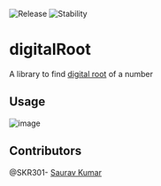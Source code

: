 ![Release](https://badgen.net/github/release/SKR301/digitalRoot)
![Stability](https://badgen.net/github/checks/SKR301/digitalRoot)


# digitalRoot
A library to find [digital root](https://brilliant.org/wiki/digital-root/) of a number

## Usage

![image](https://user-images.githubusercontent.com/47807051/161319450-53db1c8d-82f9-4e4a-92e7-f65f76ca73fd.png)

  
  ## Contributors
  @SKR301- [Saurav Kumar](https://github.com/SKR301)
